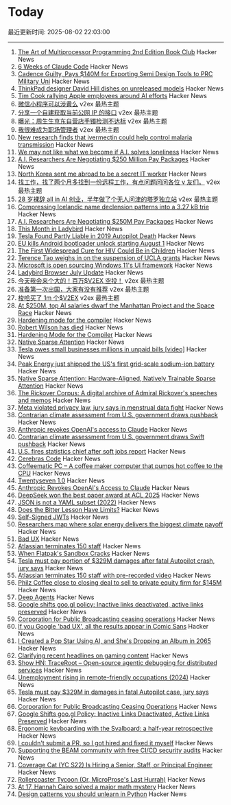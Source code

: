 # Today

最近更新时间: 2025-08-02 22:03:00

--- 
1. [The Art of Multiprocessor Programming 2nd Edition Book Club](https://eatonphil.com/2025-art-of-multiprocessor-programming.html) Hacker News
2. [6 Weeks of Claude Code](https://blog.puzzmo.com/posts/2025/07/30/six-weeks-of-claude-code/) Hacker News
3. [Cadence Guilty, Pays $140M for Exporting Semi Design Tools to PRC Military Uni](https://www.justice.gov/opa/pr/cadence-design-systems-agrees-plead-guilty-and-pay-over-140-million-unlawfully-exporting) Hacker News
4. [ThinkPad designer David Hill dishes on unreleased models](https://www.theregister.com/2025/08/02/thinkpad_david_hill_interview/) Hacker News
5. [Tim Cook rallying Apple employees around AI efforts](https://www.bloomberg.com/news/articles/2025-08-01/apple-ceo-tells-staff-ai-is-ours-to-grab-in-hourlong-pep-talk) Hacker News
6. [微信小程序可以涉黄么](https://www.v2ex.com/t/1149477) v2ex 最热主题
7. [分享一个自建获取当前公网 IP 的接口](https://www.v2ex.com/t/1149457) v2ex 最热主题
8. [曝光：周生生京东自营店手镯检测不达标](https://www.v2ex.com/t/1149454) v2ex 最热主题
9. [我很难成为职场管理者](https://www.v2ex.com/t/1149436) v2ex 最热主题
10. [New research finds that ivermectin could help control malaria transmission](https://www.ndm.ox.ac.uk/news/new-research-supports-ivermectin-as-an-effective-strategy-to-control-malaria-transmission) Hacker News
11. [We may not like what we become if A.I. solves loneliness](https://www.newyorker.com/magazine/2025/07/21/ai-is-about-to-solve-loneliness-thats-a-problem) Hacker News
12. [A.I. Researchers Are Negotiating $250 Million Pay Packages](https://www.nytimes.com/2025/07/31/technology/ai-researchers-nba-stars.html) Hacker News
13. [North Korea sent me abroad to be a secret IT worker](https://www.bbc.com/news/articles/c15wk77zxngo) Hacker News
14. [找工作，找了两个月多找到一份远程工作，有点问题问问各位 v 友们。](https://www.v2ex.com/t/1149452) v2ex 最热主题
15. [28 岁裸辞 all in AI 创业，半年做了个无人问津的塔罗独立站](https://www.v2ex.com/t/1149424) v2ex 最热主题
16. [Compressing Icelandic name declension patterns into a 3.27 kB trie](https://alexharri.com/blog/icelandic-name-declension-trie) Hacker News
17. [A.I. Researchers Are Negotiating $250M Pay Packages](https://www.google.com/url?sa=t&source=web&rct=j&opi=89978449&url=https://www.nytimes.com/2025/07/31/technology/ai-researchers-nba-stars.html&ved=2ahUKEwid9PrYg-yOAxW6i68BHZ5DJDUQxfQBKAB6BAgIEAE&usg=AOvVaw3TIWf02i_O62uVAXT2FTEp) Hacker News
18. [This Month in Ladybird](https://ladybird.org/newsletter/2025-07-31/) Hacker News
19. [Tesla Found Partly Liable in 2019 Autopilot Death](https://www.wired.com/story/tesla-liable-2019-autopilot-crash-death/) Hacker News
20. [EU kills Android bootloader unlock starting August 1](https://xiaomitime.com/eu-kills-android-bootloader-unlock-starting-august-1-59449/) Hacker News
21. [The First Widespread Cure for HIV Could Be in Children](https://www.wired.com/story/the-first-widespread-cure-for-hiv-could-be-in-children/) Hacker News
22. [Terence Tao weighs in on the suspension of UCLA grants](https://mathstodon.xyz/@tao/114956840959338146) Hacker News
23. [Microsoft is open sourcing Windows 11's UI framework](https://www.neowin.net/news/microsoft-is-taking-steps-to-open-sourcing-windows-11-user-interface-framework/) Hacker News
24. [Ladybird Browser July Update](https://ladybird.org/newsletter/2025-07-31/) Hacker News
25. [今天我会来个大的！百万$V2EX 空投！](https://www.v2ex.com/t/1149444) v2ex 最热主题
26. [准备第一次出国，大家有没有推荐](https://www.v2ex.com/t/1149432) v2ex 最热主题
27. [梭哈买了 1m 个$V2EX](https://www.v2ex.com/t/1149420) v2ex 最热主题
28. [At $250M, top AI salaries dwarf the Manhattan Project and the Space Race](https://arstechnica.com/ai/2025/08/at-250-million-top-ai-salaries-dwarf-those-of-the-manhattan-project-and-the-space-race/) Hacker News
29. [Hardening mode for the compiler](https://discourse.llvm.org/t/rfc-hardening-mode-for-the-compiler/87660) Hacker News
30. [Robert Wilson has died](https://www.theartnewspaper.com/2025/08/01/robert-wilson-playwright-director-artist-obituary) Hacker News
31. [Hardening Mode for the Compiler](https://discourse.llvm.org/t/rfc-hardening-mode-for-the-compiler/87660) Hacker News
32. [Native Sparse Attention](https://aclanthology.org/2025.acl-long.1126/) Hacker News
33. [Tesla owes small businesses millions in unpaid bills [video]](https://www.cnn.com/2025/08/01/politics/video/inv-musk-unpaid-bills) Hacker News
34. [Peak Energy just shipped the US's first grid-scale sodium-ion battery](https://electrek.co/2025/07/30/peak-energy-us-first-grid-scale-sodium-ion-battery/) Hacker News
35. [Native Sparse Attention: Hardware-Aligned, Natively Trainable Sparse Attention](https://aclanthology.org/2025.acl-long.1126/) Hacker News
36. [The Rickover Corpus: A digital archive of Admiral Rickover's speeches and memos](https://rickovercorpus.org/) Hacker News
37. [Meta violated privacy law, jury says in menstrual data fight](https://www.courthousenews.com/meta-violated-privacy-law-jury-says-in-menstrual-data-fight/) Hacker News
38. [Contrarian climate assessment from U.S. government draws pushback](https://www.science.org/content/article/contrarian-climate-assessment-u-s-government-draws-swift-pushback) Hacker News
39. [Anthropic revokes OpenAI's access to Claude](https://www.wired.com/story/anthropic-revokes-openais-access-to-claude/) Hacker News
40. [Contrarian climate assessment from U.S. government draws Swift pushback](https://www.science.org/content/article/contrarian-climate-assessment-u-s-government-draws-swift-pushback) Hacker News
41. [U.S. fires statistics chief after soft jobs report](https://www.politico.com/news/2025/08/01/trump-firing-bureau-labor-statistics-chief-jobs-report-00488960) Hacker News
42. [Cerebras Code](https://www.cerebras.ai/blog/introducing-cerebras-code) Hacker News
43. [Coffeematic PC – A coffee maker computer that pumps hot coffee to the CPU](https://www.dougmacdowell.com/coffeematic-pc.html) Hacker News
44. [Twentyseven 1.0](https://blog.poisson.chat/posts/2025-08-01-twentyseven.html) Hacker News
45. [Anthropic Revokes OpenAI's Access to Claude](https://www.wired.com/story/anthropic-revokes-openais-access-to-claude/) Hacker News
46. [DeepSeek won the best paper award at ACL 2025](https://arxiv.org/abs/2502.11089) Hacker News
47. [JSON is not a YAML subset (2022)](https://john-millikin.com/json-is-not-a-yaml-subset) Hacker News
48. [Does the Bitter Lesson Have Limits?](https://www.dbreunig.com/2025/08/01/does-the-bitter-lesson-have-limits.html) Hacker News
49. [Self-Signed JWTs](https://www.selfref.com/self-signed-jwts) Hacker News
50. [Researchers map where solar energy delivers the biggest climate payoff](https://www.rutgers.edu/news/researchers-map-where-solar-energy-delivers-biggest-climate-payoff) Hacker News
51. [Bad UX](https://www.google.com/search?q=bad+UX) Hacker News
52. [Atlassian terminates 150 staff](https://www.cyberdaily.au/digital-transformation/12441-atlassian-terminates-150-staff-with-pre-recorded-video-will-be-largely-replaced-by-ai) Hacker News
53. [When Flatpak's Sandbox Cracks](https://www.linuxjournal.com/content/when-flatpaks-sandbox-cracks-real-life-security-issues-beyond-ideal) Hacker News
54. [Tesla must pay portion of $329M damages after fatal Autopilot crash, jury says](https://www.cnbc.com/2025/08/01/tesla-must-pay-329-million-in-damages-in-fatal-autopilot-case.html) Hacker News
55. [Atlassian terminates 150 staff with pre-recorded video](https://www.cyberdaily.au/digital-transformation/12441-atlassian-terminates-150-staff-with-pre-recorded-video-will-be-largely-replaced-by-ai) Hacker News
56. [Philz Coffee close to closing deal to sell to private equity firm for $145M](https://missionlocal.org/2025/07/philz-coffee-private-equity-sell/) Hacker News
57. [Deep Agents](https://blog.langchain.com/deep-agents/) Hacker News
58. [Google shifts goo.gl policy: Inactive links deactivated, active links preserved](https://blog.google/technology/developers/googl-link-shortening-update/) Hacker News
59. [Corporation for Public Broadcasting ceasing operations](https://cpb.org/pressroom/Corporation-Public-Broadcasting-Addresses-Operations-Following-Loss-Federal-Funding) Hacker News
60. [If you Google 'bad UX', all the results appear in Comic Sans](https://www.google.com/search?q=bad+UX&sca_esv=3d1e29cf7e253e0e&sxsrf=AE3TifPI3Zlb9DuAvgLQfOsNJAeRxALXIQ%3A1754074055107&ei=xwuNaPmrBuyIkdUPoKuEuQQ&ved=0ahUKEwi5q9uHo-qOAxVsRKQEHaAVIUcQ4dUDCBA&uact=5&oq=bad+UX&gs_lp=Egxnd3Mtd2l6LXNlcnAiBmJhZCBVWEgAUABYAHAAeACQAQCYAQCgAQCqAQC4AQPIAQCYAgCgAgCYAwCSBwCgBwCyBwC4BwDCBwDIBwA&sclient=gws-wiz-serp) Hacker News
61. [I Created a Pop Star Using AI, and She's Dropping an Album in 2065](https://www.lumavemusic.com) Hacker News
62. [Clarifying recent headlines on gaming content](https://www.mastercard.com/us/en/news-and-trends/press/2025/august/clarifying-recent-headlines-on-gaming-content.html) Hacker News
63. [Show HN: TraceRoot – Open-source agentic debugging for distributed services](https://github.com/traceroot-ai/traceroot) Hacker News
64. [Unemployment rising in remote-friendly occupations (2024)](https://jedkolko.com/2024/09/24/unemployment-rising-in-remote-friendly-occupations/) Hacker News
65. [Tesla must pay $329M in damages in fatal Autopilot case, jury says](https://www.cnbc.com/2025/08/01/tesla-must-pay-329-million-in-damages-in-fatal-autopilot-case.html) Hacker News
66. [Corporation for Public Broadcasting Ceasing Operations](https://cpb.org/pressroom/Corporation-Public-Broadcasting-Addresses-Operations-Following-Loss-Federal-Funding) Hacker News
67. [Google Shifts goo.gl Policy: Inactive Links Deactivated, Active Links Preserved](https://blog.google/technology/developers/googl-link-shortening-update/) Hacker News
68. [Ergonomic keyboarding with the Svalboard: a half-year retrospective](https://twey.io/hci/svalboard/) Hacker News
69. [I couldn't submit a PR, so I got hired and fixed it myself](https://www.skeptrune.com/posts/doing-the-little-things/) Hacker News
70. [Supporting the BEAM community with free CI/CD security audits](https://www.erlang-solutions.com/blog/supporting-the-beam-community-with-free-ci-cd-security-audits/) Hacker News
71. [Coverage Cat (YC S22) Is Hiring a Senior, Staff, or Principal Engineer](https://www.coveragecat.com/careers/engineering/software-engineer) Hacker News
72. [Rollercoaster Tycoon (Or, MicroProse's Last Hurrah)](https://www.filfre.net/2025/08/rollercoaster-tycoon-or-microproses-last-hurrah/) Hacker News
73. [At 17, Hannah Cairo solved a major math mystery](https://www.quantamagazine.org/at-17-hannah-cairo-solved-a-major-math-mystery-20250801/) Hacker News
74. [Design patterns you should unlearn in Python](https://www.lihil.cc/blog/design-patterns-you-should-unlearn-in-python-part1/) Hacker News
